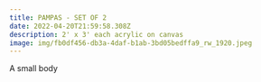 ```yaml
---
title: PAMPAS - SET OF 2
date: 2022-04-20T21:59:58.308Z
description: 2' x 3' each acrylic on canvas
image: img/fb0df456-db3a-4daf-b1ab-3bd05bedffa9_rw_1920.jpeg
---
```

A small body